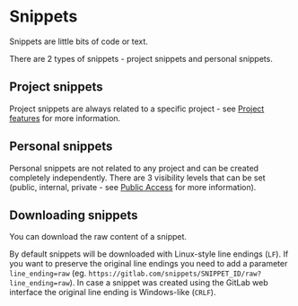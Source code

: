 # Snippets

Snippets are little bits of code or text.

There are 2 types of snippets - project snippets and personal snippets.

## Project snippets

Project snippets are always related to a specific project - see [Project features](../workflow/project_features.md) for more information.

## Personal snippets

Personal snippets are not related to any project and can be created completely independently. There are 3 visibility levels that can be set (public, internal, private - see [Public Access](../public_access/public_access.md) for more information).

## Downloading snippets

You can download the raw content of a snippet.

By default snippets will be downloaded with Linux-style line endings (`LF`). If you want to preserve the original line endings you need to add a parameter `line_ending=raw` (eg. `https://gitlab.com/snippets/SNIPPET_ID/raw?line_ending=raw`). In case a snippet was created using the GitLab web interface the original line ending is Windows-like (`CRLF`).
